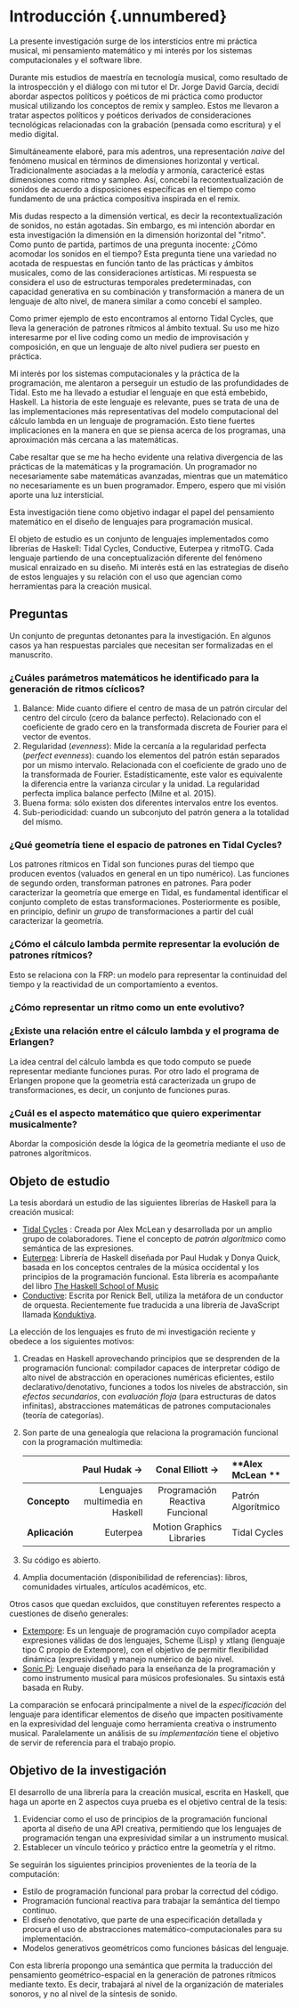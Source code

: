 # Introducción {.unnumbered}

La presente investigación surge de los intersticios entre mi práctica 
musical, mi pensamiento matemático y mi interés por los sistemas computacionales
y el software libre.

Durante mis estudios de maestría en tecnología musical, como resultado de la introspección y
el diálogo con mi tutor el Dr. Jorge David García, decidí abordar aspectos políticos y poéticos de mi práctica como productor musical utilizando los conceptos de remix y sampleo. 
Estos me llevaron a tratar aspectos políticos y poéticos derivados de consideraciones
tecnológicas relacionadas con la grabación (pensada como escritura) y el medio digital.

Simultáneamente elaboré, para mis adentros, una representación _naive_ del fenómeno musical en
términos de dimensiones horizontal y vertical. Tradicionalmente asociadas a la melodía y armonía,
caractericé estas dimensiones como ritmo y sampleo.
Así, concebí la recontextualización de sonidos de acuerdo a disposiciones específicas
en el tiempo como fundamento de una práctica compositiva inspirada en el remix. 

Mis dudas respecto a la dimensión vertical, es decir la recontextualización de sonidos,
no están agotadas. Sin embargo, es mi intención abordar en esta investigación la dimensión
en la dimensión horizontal del "ritmo". 
Como punto de partida, partimos de una pregunta inocente: 
¿Cómo acomodar los sonidos en el tiempo? 
Esta pregunta tiene una variedad no acotada de respuestas en función tanto de las 
prácticas y ámbitos musicales, como de las consideraciones artísticas.
Mi respuesta se considera el uso de estructuras temporales predeterminadas, con capacidad
generativa en su combinación y transformación a manera de un lenguaje de alto nivel,
de manera similar a como concebí el sampleo.

Como primer ejemplo de esto encontramos al entorno Tidal Cycles, 
que lleva la generación de patrones rítmicos al ámbito textual.
Su uso me hizo interesarme por el live coding como un medio de improvisación y composición,
en que un lenguaje de alto nivel pudiera ser puesto en práctica.

Mi interés por los sistemas computacionales y la práctica de la programación, me alentaron a perseguir un estudio de las profundidades de Tidal.
Esto me ha llevado a estudiar el lenguaje en que está embebido, Haskell.
La historia de este lenguaje es relevante, pues se trata de una de las implementaciones más
representativas del modelo computacional del cálculo lambda en un lenguaje de programación.
Esto tiene fuertes implicaciones en la manera en que se piensa acerca de los programas, una
aproximación más cercana a las matemáticas.

Cabe resaltar que se me ha hecho evidente una relativa divergencia de las prácticas de la matemáticas y la programación. Un programador no necesariamente sabe matemáticas avanzadas, mientras que un matemático no necesariamente es un buen programador.
Empero, espero que mi visión aporte una luz intersticial.

Esta investigación tiene como objetivo indagar el papel del pensamiento matemático en el diseño de lenguajes para programación musical.

El objeto de estudio es un conjunto de lenguajes implementados como librerías de Haskell: Tidal Cycles, Conductive, Euterpea y ritmoTG. Cada lenguaje partiendo de una conceptualización diferente
del fenómeno musical enraizado en su diseño. Mi interés está en las estrategias de diseño
de estos lenguajes y su relación con el uso que agencian como herramientas para la creación musical.

## Preguntas

Un conjunto de preguntas detonantes para la investigación. En algunos casos ya han respuestas parciales que necesitan ser formalizadas en el manuscrito.

### ¿Cuáles parámetros matemáticos he identificado para la generación de ritmos cíclicos? 
1. Balance: Mide cuanto difiere el centro de masa de un patrón circular del centro del círculo (cero da balance perfecto). Relacionado con el coeficiente de grado cero en la transformada discreta de Fourier para el vector de eventos.
2. Regularidad (*evenness*): Mide la cercanía a la regularidad perfecta (*perfect evenness*): cuando los elementos del patrón están separados por un mismo intervalo. Relacionada con el coeficiente de grado uno de la transformada de Fourier. Estadísticamente, este valor es equivalente la diferencia entre la varianza circular y la unidad. La regularidad perfecta implica balance perfecto (Milne et al. 2015).
3. Buena forma: sólo existen dos diferentes intervalos entre los eventos.
4. Sub-periodicidad: cuando un subconjuto del patrón genera a la totalidad del mismo.

### ¿Qué geometría tiene el espacio de patrones en Tidal Cycles? 

Los patrones rítmicos en Tidal son funciones puras del tiempo que producen eventos (valuados en general en un tipo numérico).
Las funciones de segundo orden, transforman patrones en patrones.
Para poder caracterizar la geometría que emerge en Tidal, es fundamental identificar el conjunto completo de estas transformaciones.
Posteriormente es posible, en principio, definir un *grupo* de transformaciones a partir del cuál caracterizar la geometría.

### ¿Cómo el cálculo lambda permite representar la evolución de patrones rítmicos?

Esto se relaciona con la FRP: un modelo para representar la continuidad del tiempo y la reactividad de un comportamiento a eventos.

### ¿Cómo representar un ritmo como un ente evolutivo?

### ¿Existe una relación entre el cálculo lambda y el programa de Erlangen?

La idea central del cálculo lambda es que todo computo se puede representar mediante funciones puras. Por otro lado el programa de Erlangen propone que la geometría está caracterizada un grupo de transformaciones, es decir, un conjunto de funciones puras.


### ¿Cuál es el aspecto matemático que quiero experimentar musicalmente? 

Abordar la composición desde la lógica de la geometría mediante el uso de patrones algorítmicos.

## Objeto de estudio

La tesis abordará un estudio de las siguientes librerías de Haskell para la creación musical:

* [Tidal Cycles](https://tidalcycles.org/) : Creada por Alex McLean y desarrollada por un amplio grupo de colaboradores. Tiene el concepto de _patrón algorítmico_ como semántica de las expresiones.
* [Euterpea](https://www.euterpea.com/): Librería de Haskell diseñada por Paul Hudak y Donya Quick, basada en los conceptos centrales de la música occidental y los principios de la programación funcional. Esta librería es acompañante del libro [The Haskell School of Music](https://www.cs.yale.edu/homes/hudak/Papers/HSoM.pdf) 
* [Conductive](https://hackage.haskell.org/package/conductive-base): Escrita por Renick Bell, utiliza la metáfora de un conductor de orquesta. Recientemente fue traducida a una librería de JavaScript llamada [Konduktiva](http://konduktiva.org/).

La elección de los lenguajes es fruto de mi investigación reciente y obedece a los siguientes motivos: 

1. Creadas en Haskell aprovechando principios que se desprenden de la programación funcional: compilador capaces de interpretar código de alto nivel de abstracción en operaciones numéricas eficientes, estilo declarativo/denotativo, funciones a todos los niveles de abstracción, sin _efectos secundarios_, con _evaluación floja_ (para estructuras de datos infinitas), abstracciones matemáticas de patrones computacionales (teoría de categorías).

2. Son parte de una genealogía que relaciona la programación funcional con la programación multimedia:

    |                | **Paul Hudak** $\longrightarrow$ | **Conal Elliott** $\longrightarrow$ | **Alex McLean **   |
    |----------------|---------------------------------:|:-----------------------------------:|:-------------------|
    | **Concepto**   |  Lenguajes multimedia en Haskell | Programación Reactiva Funcional     | Patrón Algorítmico |
    | **Aplicación** |                         Euterpea | Motion Graphics Libraries           | Tidal Cycles       |

3. Su código es abierto.

4. Amplia documentación (disponibilidad de referencias): libros, comunidades virtuales, artículos académicos, etc.

Otros casos que quedan excluidos, que constituyen referentes respecto a cuestiones de diseño generales:

* [Extempore](https://extemporelang.github.io/): Es un lenguaje de programación cuyo compilador acepta expresiones válidas de dos lenguajes, Scheme (Lisp) y xtlang (lenguaje tipo C propio de Extempore), con el objetivo de permitir flexibilidad dinámica (expresividad) y manejo numérico de bajo nivel. 
* [Sonic Pi](https://sonic-pi.net/): Lenguaje diseñado para la enseñanza de la programación y como instrumento musical para músicos profesionales. Su sintaxis está basada en Ruby.

La comparación se enfocará principalmente a nivel de la _especificación_ del lenguaje para
identificar elementos de diseño que impacten positivamente en la expresividad del lenguaje
como herramienta creativa o instrumento musical. Paralelamente
un análisis de su _implementación_ tiene el objetivo de servir de referencia para el trabajo propio. 


## Objetivo de la investigación

El desarrollo de una librería para la creación musical, escrita en Haskell, que haga un aporte
en 2 aspectos cuya prueba es el objetivo central de la tesis:

1. Evidenciar como el uso de principios de la programación funcional aporta al diseño de una API creativa,
    permitiendo que los lenguajes de programación tengan una expresividad similar a 
    un instrumento musical.
2. Establecer un vínculo teórico y práctico entre la geometría y el ritmo.


Se seguirán los siguientes principios provenientes de la teoría de la computación: 

* Estilo de programación funcional para probar la correctud del código.
* Programación funcional reactiva para trabajar la semántica del tiempo continuo. 
* El diseño denotativo, que parte de una especificación detallada y procura el uso de abstracciones matemático-computacionales para su implementación.
* Modelos generativos geométricos como funciones básicas del lenguaje.

Con esta librería propongo una semántica que permita la traducción del pensamiento
geométrico-espacial en la generación de patrones rítmicos mediante texto. 
Es decir, trabajará al nivel de la organización de materiales
sonoros, y no al nivel de la síntesis de sonido.


